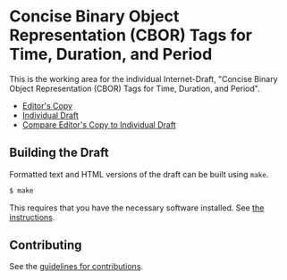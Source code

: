 # Concise Binary Object Representation (CBOR) Tags for Time, Duration, and Period

This is the working area for the individual Internet-Draft, "Concise Binary Object Representation (CBOR) Tags for Time, Duration, and Period".

* [Editor's Copy](https://cbor-wg.github.io/time-tag/#go.draft-bormann-cbor-time-tag.html)
* [Individual Draft](https://tools.ietf.org/html/draft-bormann-cbor-time-tag)
* [Compare Editor's Copy to Individual Draft](https://cbor-wg.github.io/time-tag/#go.draft-bormann-cbor-time-tag.diff)

## Building the Draft

Formatted text and HTML versions of the draft can be built using `make`.

```sh
$ make
```

This requires that you have the necessary software installed.  See
[the instructions](https://github.com/martinthomson/i-d-template/blob/master/doc/SETUP.md).


## Contributing

See the
[guidelines for contributions](https://github.com/cbor-wg/time-tag/blob/master/CONTRIBUTING.md).
